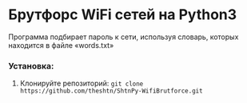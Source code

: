 # Брутфорс WiFi сетей на Python3

Программа подбирает пароль к сети, используя словарь, которых находится в файле «words.txt»

### Установка:
1. Клонируйте репозиторий:
``git clone https://github.com/theshtn/ShtnPy-WifiBrutforce.git``
